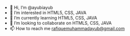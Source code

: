 - 👋 Hi, I’m @ayubiayub
- 👀 I’m interested in HTML5, CSS, JAVA
- 🌱 I’m currently learning HTML5, CSS, JAVA
- 💞️ I’m looking to collaborate on HTMLS, CSS, JAVA
- 📫 How to reach me rafiquemuhammadayub@gmail.com

<!---
ayubiayub/ayubiayub is a ✨ special ✨ repository because its `README.md` (this file) appears on your GitHub profile.
You can click the Preview link to take a look at your changes.
--->
